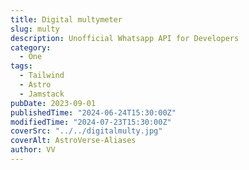 ```yaml
---
title: Digital multymeter
slug: multy
description: Unofficial Whatsapp API for Developers
category:
  - One
tags:
  - Tailwind
  - Astro
  - Jamstack
pubDate: 2023-09-01
publishedTime: "2024-06-24T15:30:00Z"
modifiedTime: "2024-07-23T15:30:00Z"
coverSrc: "../../digitalmulty.jpg"
coverAlt: AstroVerse-Aliases
author: VV
---
```

